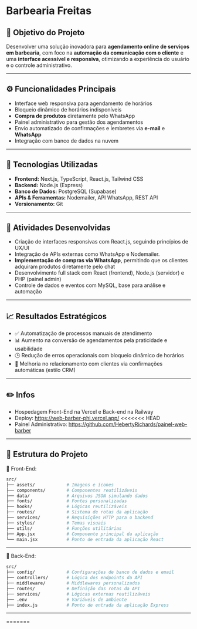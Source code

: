 # Barbearia Freitas

## 🚀 Objetivo do Projeto
Desenvolver uma solução inovadora para **agendamento online de serviços em barbearia**, com foco na **automação da comunicação com o cliente** e uma **interface acessível e responsiva**, otimizando a experiência do usuário e o controle administrativo.

---

## ⚙️ Funcionalidades Principais

- Interface web responsiva para agendamento de horários
- Bloqueio dinâmico de horários indisponíveis
- **Compra de produtos** diretamente pelo WhatsApp
- Painel administrativo para gestão dos agendamentos
- Envio automatizado de confirmações e lembretes via **e-mail** e **WhatsApp**
- Integração com banco de dados na nuvem

---

## 🧩 Tecnologias Utilizadas

- **Frontend:** Next.js, TypeScript, React.js, Tailwind CSS
- **Backend:** Node.js (Express)
- **Banco de Dados:** PostgreSQL (Supabase)
- **APIs & Ferramentas:** Nodemailer, API WhatsApp, REST API
- **Versionamento:** Git

---

## 🧠 Atividades Desenvolvidas

- Criação de interfaces responsivas com React.js, seguindo princípios de UX/UI
- Integração de APIs externas como WhatsApp e Nodemailer.
- **Implementação de compras via WhatsApp**, permitindo que os clientes adquiram produtos diretamente pelo chat
- Desenvolvimento full stack com React (frontend), Node.js (servidor) e PHP (painel admin)
- Controle de dados e eventos com MySQL, base para análise e automação

---

## 📈 Resultados Estratégicos

- ✅ Automatização de processos manuais de atendimento
- 📊 Aumento na conversão de agendamentos pela praticidade e usabilidade
- 🕒 Redução de erros operacionais com bloqueio dinâmico de horários
- 🤝 Melhoria no relacionamento com clientes via confirmações automáticas (estilo CRM)

---

## ✏️ Infos

- Hospedagem Front-End na Vercel e Back-end na Railway 
- Deploy: https://web-barber-phi.vercel.app/
<<<<<<< HEAD
- Painel Administrativo: https://github.com/HebertyRichards/painel-web-barber
  
---

## 📁 Estrutura do Projeto
🔹 Front-End:
```bash
src/
├── assets/            # Imagens e ícones
├── components/        # Componentes reutilizáveis
├── data/              # Arquivos JSON simulando dados 
├── fonts/             # Fontes personalizadas
├── hooks/             # Lógicas reutilizáveis 
├── routes/            # Sistema de rotas da aplicação
├── services/          # Requisições HTTP para o backend
├── styles/            # Temas visuais
├── utils/             # Funções utilitárias
├── App.jsx            # Componente principal da aplicação
└── main.jsx           # Ponto de entrada da aplicação React
```

---

🔹 Back-End:
```bash
src/
├── config/            # Configurações de banco de dados e email
├── controllers/       # Lógica dos endpoints da API
├── middleware/        # Middlewares personalizados
├── routes/            # Definição das rotas da API
├── services/          # Lógicas externas reutilizáveis
├── .env               # Variáveis de ambiente
├── index.js           # Ponto de entrada da aplicação Express
```

---
=======
